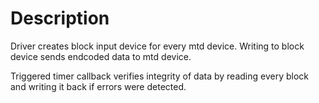 # Description

Driver creates block input device for every mtd device.
Writing to block device sends endcoded data to mtd device.

Triggered timer callback verifies integrity of data by reading every block and writing it back if errors were detected. 
